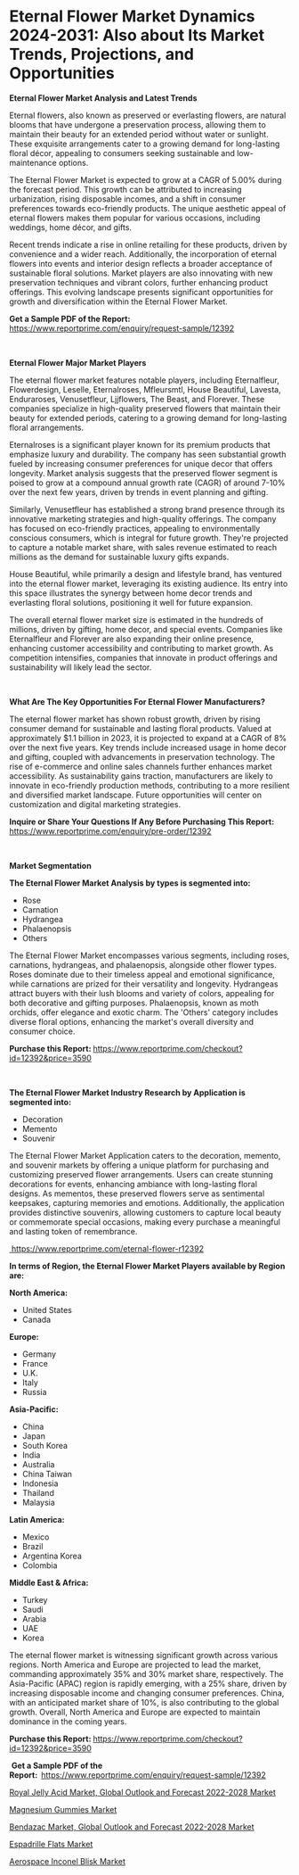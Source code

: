 <p><h1>Eternal Flower Market Dynamics 2024-2031: Also about Its Market Trends, Projections, and Opportunities</h1></p><p><strong>Eternal Flower Market Analysis and Latest Trends</strong></p>
<p><p>Eternal flowers, also known as preserved or everlasting flowers, are natural blooms that have undergone a preservation process, allowing them to maintain their beauty for an extended period without water or sunlight. These exquisite arrangements cater to a growing demand for long-lasting floral décor, appealing to consumers seeking sustainable and low-maintenance options. </p><p>The Eternal Flower Market is expected to grow at a CAGR of 5.00% during the forecast period. This growth can be attributed to increasing urbanization, rising disposable incomes, and a shift in consumer preferences towards eco-friendly products. The unique aesthetic appeal of eternal flowers makes them popular for various occasions, including weddings, home décor, and gifts. </p><p>Recent trends indicate a rise in online retailing for these products, driven by convenience and a wider reach. Additionally, the incorporation of eternal flowers into events and interior design reflects a broader acceptance of sustainable floral solutions. Market players are also innovating with new preservation techniques and vibrant colors, further enhancing product offerings. This evolving landscape presents significant opportunities for growth and diversification within the Eternal Flower Market.</p></p>
<p><strong>Get a Sample PDF of the Report:&nbsp;</strong> <a href="https://www.reportprime.com/enquiry/request-sample/12392">https://www.reportprime.com/enquiry/request-sample/12392</a></p>
<p>&nbsp;</p>
<p><strong>Eternal Flower Major Market Players</strong></p>
<p><p>The eternal flower market features notable players, including Eternalfleur, Flowerdesign, Leselle, Eternalroses, Mfleursmtl, House Beautiful, Lavesta, Enduraroses, Venusetfleur, Ljjflowers, The Beast, and Florever. These companies specialize in high-quality preserved flowers that maintain their beauty for extended periods, catering to a growing demand for long-lasting floral arrangements.</p><p>Eternalroses is a significant player known for its premium products that emphasize luxury and durability. The company has seen substantial growth fueled by increasing consumer preferences for unique decor that offers longevity. Market analysis suggests that the preserved flower segment is poised to grow at a compound annual growth rate (CAGR) of around 7-10% over the next few years, driven by trends in event planning and gifting.</p><p>Similarly, Venusetfleur has established a strong brand presence through its innovative marketing strategies and high-quality offerings. The company has focused on eco-friendly practices, appealing to environmentally conscious consumers, which is integral for future growth. They're projected to capture a notable market share, with sales revenue estimated to reach millions as the demand for sustainable luxury gifts expands.</p><p>House Beautiful, while primarily a design and lifestyle brand, has ventured into the eternal flower market, leveraging its existing audience. Its entry into this space illustrates the synergy between home decor trends and everlasting floral solutions, positioning it well for future expansion.</p><p>The overall eternal flower market size is estimated in the hundreds of millions, driven by gifting, home decor, and special events. Companies like Eternalfleur and Florever are also expanding their online presence, enhancing customer accessibility and contributing to market growth. As competition intensifies, companies that innovate in product offerings and sustainability will likely lead the sector.</p></p>
<p>&nbsp;</p>
<p><strong>What Are The Key Opportunities For Eternal Flower Manufacturers?</strong></p>
<p><p>The eternal flower market has shown robust growth, driven by rising consumer demand for sustainable and lasting floral products. Valued at approximately $1.1 billion in 2023, it is projected to expand at a CAGR of 8% over the next five years. Key trends include increased usage in home decor and gifting, coupled with advancements in preservation technology. The rise of e-commerce and online sales channels further enhances market accessibility. As sustainability gains traction, manufacturers are likely to innovate in eco-friendly production methods, contributing to a more resilient and diversified market landscape. Future opportunities will center on customization and digital marketing strategies.</p></p>
<p><strong>Inquire or Share Your Questions If Any Before Purchasing This Report:</strong> <a href="https://www.reportprime.com/enquiry/pre-order/12392">https://www.reportprime.com/enquiry/pre-order/12392</a></p>
<p>&nbsp;</p>
<p><strong>Market Segmentation</strong></p>
<p><strong>The Eternal Flower Market Analysis by types is segmented into:</strong></p>
<p><ul><li>Rose</li><li>Carnation</li><li>Hydrangea</li><li>Phalaenopsis</li><li>Others</li></ul></p>
<p><p>The Eternal Flower Market encompasses various segments, including roses, carnations, hydrangeas, and phalaenopsis, alongside other flower types. Roses dominate due to their timeless appeal and emotional significance, while carnations are prized for their versatility and longevity. Hydrangeas attract buyers with their lush blooms and variety of colors, appealing for both decorative and gifting purposes. Phalaenopsis, known as moth orchids, offer elegance and exotic charm. The 'Others' category includes diverse floral options, enhancing the market's overall diversity and consumer choice.</p></p>
<p><strong>Purchase this Report:&nbsp;</strong><a href="https://www.reportprime.com/checkout?id=12392&price=3590">https://www.reportprime.com/checkout?id=12392&price=3590</a></p>
<p>&nbsp;</p>
<p><strong>The Eternal Flower Market Industry Research by Application is segmented into:</strong></p>
<p><ul><li>Decoration</li><li>Memento</li><li>Souvenir</li></ul></p>
<p><p>The Eternal Flower Market Application caters to the decoration, memento, and souvenir markets by offering a unique platform for purchasing and customizing preserved flower arrangements. Users can create stunning decorations for events, enhancing ambiance with long-lasting floral designs. As mementos, these preserved flowers serve as sentimental keepsakes, capturing memories and emotions. Additionally, the application provides distinctive souvenirs, allowing customers to capture local beauty or commemorate special occasions, making every purchase a meaningful and lasting token of remembrance.</p></p>
<p><a href="https://www.reportprime.com/eternal-flower-r12392">&nbsp;https://www.reportprime.com/eternal-flower-r12392</a></p>
<p><strong>In terms of Region, the Eternal Flower Market Players available by Region are:</strong></p>
<p>
    <p> <strong> North America: </strong>
        <ul>
            <li>United States</li>
            <li>Canada</li>
        </ul>
        </p> 
    <p> <strong> Europe: </strong>
        <ul>
            <li>Germany</li>
            <li>France</li>
            <li>U.K.</li>
            <li>Italy</li>
            <li>Russia</li>
        </ul>
        </p> 
    <p> <strong> Asia-Pacific: </strong>
        <ul>
            <li>China</li>
            <li>Japan</li>
            <li>South Korea</li>
            <li>India</li>
            <li>Australia</li>
            <li>China Taiwan</li>
            <li>Indonesia</li>
            <li>Thailand</li>
            <li>Malaysia</li>
        </ul>
        </p> 
    <p> <strong> Latin America: </strong>
        <ul>
            <li>Mexico</li>
            <li>Brazil</li>
            <li>Argentina Korea</li>
            <li>Colombia</li>
        </ul>
        </p> 
    <p> <strong> Middle East & Africa: </strong>
        <ul>
            <li>Turkey</li>
            <li>Saudi</li>
            <li>Arabia</li>
            <li>UAE</li>
            <li>Korea</li>
        </ul>
    </p>
    </p>
<p><p>The eternal flower market is witnessing significant growth across various regions. North America and Europe are projected to lead the market, commanding approximately 35% and 30% market share, respectively. The Asia-Pacific (APAC) region is rapidly emerging, with a 25% share, driven by increasing disposable income and changing consumer preferences. China, with an anticipated market share of 10%, is also contributing to the global growth. Overall, North America and Europe are expected to maintain dominance in the coming years.</p></p>
<p><strong>Purchase this Report: </strong><a href="https://www.reportprime.com/checkout?id=12392&price=3590">https://www.reportprime.com/checkout?id=12392&price=3590</a></p>
<p>&nbsp;<strong>Get a Sample PDF of the Report:&nbsp;&nbsp;</strong><a href="https://www.reportprime.com/enquiry/request-sample/12392">https://www.reportprime.com/enquiry/request-sample/12392</a></p>
<p><strong></strong></p>
<p><p><a href="https://www.linkedin.com/pulse/global-royal-jelly-acid-market-outlook-forecast-2022-2028-cknxe?trackingId=RypH5TXfRaSRgP3cvQQtug%3D%3D">Royal Jelly Acid Market, Global Outlook and Forecast 2022-2028 Market</a></p><p><a href="https://medium.com/@shanypaucek/strategic-roadmap-global-magnesium-gummies-market-insights-and-opportunities-2024-2031-347588434a33">Magnesium Gummies Market</a></p><p><a href="https://www.linkedin.com/pulse/exploring-bendazac-market-global-outlook-forecast-2022-2028-dynamics-d56ue?trackingId=QHDjshcwTKm9JYAxejZ0Tw%3D%3D">Bendazac Market, Global Outlook and Forecast 2022-2028 Market</a></p><p><a href="https://github.com/arionmp/Market-Research-Report-List-5/blob/main/espadrille-flats-market.md">Espadrille Flats Market</a></p><p><a href="https://issuu.com/reportprime-2/docs/aerospace-inconel-blisk-market-size_de84561703566f">Aerospace Inconel Blisk Market</a></p></p>